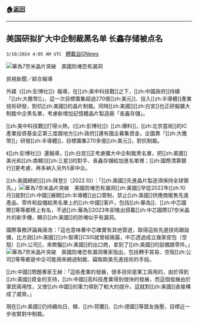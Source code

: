 ###  [:house:返回](README.md)
---


## 美国研拟扩大中企制裁黑名单 长鑫存储被点名
`3/10/2024 4:05 AM UTC ` [轉載自GNews](https://gnews.org/articles/2380998)

![華為7奈米晶片突破　美國防堵恐有漏洞](https://cdn.ftvnews.com.tw/manasystem/FileData/News/d79c4537-0d82-42eb-a949-38ea76888f2e.jpg "華為7奈米晶片突破　美國防堵恐有漏洞")

民視新聞／綜合報導

外媒《[[zh:彭博社]]》報導，在[[zh:美中科技戰]]之下，[[zh:中國政府]]持續「[[zh:大撒幣]]」，這一次目標籌集超過270億[[zh:美元]]、投入[[zh:半導體]]產業技術研發，對抗[[zh:美國]]的晶片制裁。同時[[zh:美國]][[zh:白宮]]也正研擬擴大制裁中企黑名單，考慮新增加記憶體晶片製造廠「長鑫存儲」。

[[zh:美中科技戰]]打得火熱，《[[zh:彭博社]]》[[zh:爆料]]，[[zh:北京當局]]的IC產業投資基金正第三度跟地方[[zh:政府]]還有國企募集資金，企圖靠「[[zh:大撒幣]]」研發[[zh:半導體]]，目標籌集270多億[[zh:美元]]，對抗制裁。

《[[zh:彭博社]]》還報導，[[zh:白宮]]正考慮擴大中企制裁黑名單，把[[zh:美國]]美光和[[zh:南韓]][[zh:三星]]的對手、長鑫存儲給加進名單裡；[[zh:國際清算銀行]]更考慮，再多納入另外5家中企。

[[zh:美國總統]][[zh:拜登]]（2022.10）：「[[zh:美國]]先進晶片製造須保持全球領先。」![華為7奈米晶片突破　美國防堵恐有漏洞](https://cdn.ftvnews.com.tw/summernotefiles/News/f59bf40b-d395-4448-af29-ad349bfbabf0.jpg "華為7奈米晶片突破　美國防堵恐有漏洞")[[zh:美國]]早從2022年[[zh:10月]]就對[[zh:中國]]展開[[zh:半導體]]出口管制，禁止[[zh:美國]]供應商販售先進產品、零件和設備給黑名單上的[[zh:中國]]客戶，包括[[zh:華為]]、[[zh:中芯國際]]等等都榜上有名，不過[[zh:華為]]2023年卻推出搭載[[zh:中芯國際]]7奈米晶片的新手機，顯示[[zh:美國]]的防堵似乎有漏洞。

國際事務評論員唐浩：「這也意味著中芯確實有其他管道，取得這些先進技術跟設備，比方說[[zh:美國]][[zh:智庫]]CSIS就曾經揭露，中芯透過成立幾家皮包（空殼）[[zh:公司]]，來欺騙[[zh:美國]]的出口商，拿到了[[zh:美國]]的設備跟零件。」![華為7奈米晶片突破　美國防堵恐有漏洞](https://cdn.ftvnews.com.tw/summernotefiles/News/a4bcbd61-e117-4dbc-83ed-026e1ad15b77.jpg "華為7奈米晶片突破　美國防堵恐有漏洞")專家指出，包括轉手貿易、空殼[[zh:公司]]等等都是中企可能用來繞過制裁、竊取歐美先進技術的手段。

[[zh:中國]]問題專家王赫：「這些產業的發展，很多技術是軍工兩用的，由於得到[[zh:美國]]資金的支持，[[zh:中國]]高科技產業得到很快的發展，而這個發展由於軍民兩用性，又使[[zh:中國]]的軍力得到了較大的提升，這就對[[zh:美國]]直接構成了威脅。」

現在[[zh:美國]]仍持續向日、韓、[[zh:荷蘭]]、[[zh:德國]]等盟友施壓，目標近一步收緊對中制裁。
